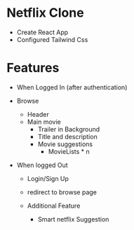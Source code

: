 # Netflix Clone

- Create React App
- Configured Tailwind Css

# Features

- When Logged In (after authentication)
- Browse

  - Header
  - Main movie
    - Trailer in Background
    - Title and description
    - Movie suggestions
      - MovieLists \* n

- When logged Out

  - Login/Sign Up
  - redirect to browse page

  - Additional Feature
    - Smart netflix Suggestion
